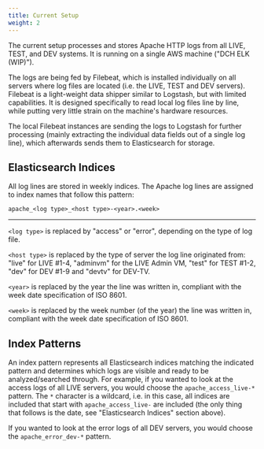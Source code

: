 ```yaml
---
title: Current Setup
weight: 2
---
```


The current setup processes and stores Apache HTTP logs from all LIVE, TEST, and DEV systems. It is running on a single AWS machine \("DCH ELK \(WIP\)"\).

The logs are being fed by Filebeat, which is installed individually on all servers where log files are located \(i.e. the LIVE, TEST and DEV servers\). Filebeat is a light-weight data shipper similar to Logstash, but with limited capabilities. It is designed specifically to read local log files line by line, while putting very little strain on the machine's hardware resources.

The local Filebeat instances are sending the logs to Logstash for further processing \(mainly extracting the individual data fields out of a single log line\), which afterwards sends them to Elasticsearch for storage.

## Elasticsearch Indices

All log lines are stored in weekly indices. The Apache log lines are assigned to index names that follow this pattern:

`apache_<log type>_<host type>-<year>.<week>`

---

`<log type>` is replaced by "access" or "error", depending on the type of log file.

`<host type>` is replaced by the type of server the log line originated from: "live" for LIVE \#1-4, "adminvm" for the LIVE Admin VM, "test" for TEST \#1-2, "dev" for DEV \#1-9 and "devtv" for DEV-TV.

`<year>` is replaced by the year the line was written in, compliant with the week date specification of ISO 8601.

`<week>` is replaced by the week number \(of the year\) the line was written in, compliant with the week date specification of ISO 8601.

## Index Patterns

An index pattern represents all Elasticsearch indices matching the indicated pattern and determines which logs are visible and ready to be analyzed/searched through. For example, if you wanted to look at the access logs of all LIVE servers, you would choose the `apache_access_live-*` pattern. The `*` character is a wildcard, i.e. in this case, all indices are included that start with `apache_access_live-` are included \(the only thing that follows is the date, see "Elasticsearch Indices" section above\).

If you wanted to look at the error logs of all DEV servers, you would choose the `apache_error_dev-*` pattern.




